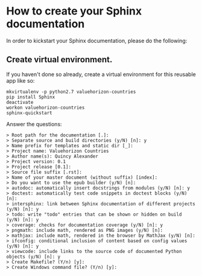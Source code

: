 # How to create your Sphinx documentation

In order to kickstart your Sphinx documentation, please do the following:

## Create virtual environment.

If you haven't done so already, create a virtual environment for this reusable
app like so:

    mkvirtualenv -p python2.7 valuehorizon-countries
    pip install Sphinx
    deactivate
    workon valuehorizon-countries
    sphinx-quickstart

Answer the questions:

    > Root path for the documentation [.]:
    > Separate source and build directories (y/N) [n]: y
    > Name prefix for templates and static dir [_]:
    > Project name: Valuehorizon Countries
    > Author name(s): Quincy Alexander
    > Project version: 0.1
    > Project release [0.1]:
    > Source file suffix [.rst]:
    > Name of your master document (without suffix) [index]:
    > Do you want to use the epub builder (y/N) [n]:
    > autodoc: automatically insert docstrings from modules (y/N) [n]: y
    > doctest: automatically test code snippets in doctest blocks (y/N) [n]:
    > intersphinx: link between Sphinx documentation of different projects (y/N) [n]: y
    > todo: write "todo" entries that can be shown or hidden on build (y/N) [n]: y
    > coverage: checks for documentation coverage (y/N) [n]: y
    > pngmath: include math, rendered as PNG images (y/N) [n]:
    > mathjax: include math, rendered in the browser by MathJax (y/N) [n]:
    > ifconfig: conditional inclusion of content based on config values (y/N) [n]: y
    > viewcode: include links to the source code of documented Python objects (y/N) [n]: y
    > Create Makefile? (Y/n) [y]:
    > Create Windows command file? (Y/n) [y]:
